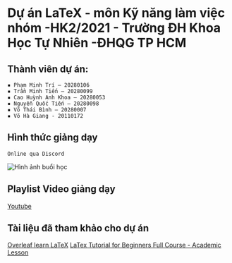# Dự án LaTeX - môn Kỹ năng làm việc nhóm -HK2/2021 - Trường ĐH Khoa Học Tự Nhiên -ĐHQG TP HCM
## Thành viên dự án:
    ▪ Phạm Minh Trí – 20280106
    ▪ Trần Minh Tiến – 20280099
    ▪ Cao Huỳnh Anh Khoa – 20280053
    ▪ Nguyễn Quốc Tiến – 20280098
    ▪ Võ Thái Bình – 20280007
    ▪ Võ Hà Giang - 20110172
    
## Hình thức giảng dạy
    Online qua Discord
    
![Hình ảnh buổi học](https://scontent-xsp1-3.xx.fbcdn.net/v/t1.15752-9/187440168_2600352316933240_5258570277255861982_n.png?_nc_cat=107&ccb=1-3&_nc_sid=ae9488&_nc_ohc=V1WiX-WZSHMAX_UU65c&_nc_ht=scontent-xsp1-3.xx&oh=62cb86c2b36b676b1b1d88fe583006a9&oe=60A91EFE)

## Playlist Video giảng dạy
   [Youtube](https://youtube.com/playlist?list=PLB809sb72oIFgm3hluJVWeUnyRMZfRDl7)
   
## Tài liệu đã tham khảo cho dự án
  [Overleaf learn LaTeX](https://www.overleaf.com/learn/latex/)
  [LaTex Tutorial for Beginners Full Course - Academic Lesson](https://youtu.be/fCzF5gDy60g)
    
